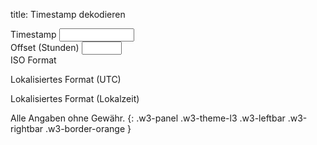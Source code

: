 title: Timestamp dekodieren

<div class="w3-row-padding" style="padding-left: 0px;">
  <div class="w3-third">
    <label for="timestamp">Timestamp</label>
    <input class="w3-input w3-border w3-hover-theme w3-theme-l1" name="timestamp" id="timestamp" type="number" min="0" max="4294967295" onchange="genTs();">
  </div>
  <div class="w3-third">
    <label for="offset">Offset (Stunden)</label>
    <input class="w3-input w3-border w3-hover-theme w3-theme-l1" name="offset" id="offset" type="number" min="-12" max="12" onchange="genTs();">
  </div>
</div>

<div class="w3-row-padding w3-margin-top" style="padding-left: 0px;">
  <div class="w3-third">
    <label for="ts-utc-iso">ISO Format</label>
    <pre style="margin-top: 0px !important;"><code id="ts-utc-iso" name="ts-utc-iso" onclick="copyToClipboard('ts-utc-iso');" style="cursor: copy;"></code></pre>
  </div>
  <div class="w3-third">
    <label for="ts-utc">Lokalisiertes Format (UTC)</label>
    <pre style="margin-top: 0px !important;"><code id="ts-utc" name="ts-utc" onclick="copyToClipboard('ts-utc');" style="cursor: copy;"></code></pre>
  </div>
  <div class="w3-third">
    <label for="ts-local">Lokalisiertes Format (Lokalzeit)</label>
    <pre style="margin-top: 0px !important;"><code id="ts-local" name="ts-local" onclick="copyToClipboard('ts-local');" style="cursor: copy;"></code></pre>
  </div>
</div>

Alle Angaben ohne Gewähr.
{: .w3-panel .w3-theme-l3 .w3-leftbar .w3-rightbar .w3-border-orange }

<script>
genTs();

function getLang()
{
  if (navigator.languages != undefined) {
    return navigator.languages[0]; 
  } else {
    return navigator.language;
  }
}

function genTs() {
  let curtimestamp;
  let timestamp = document.getElementById('timestamp');
  let offset = document.getElementById('offset');
  let ts_utc_iso = document.getElementById('ts-utc-iso');
  let ts_utc = document.getElementById('ts-utc');
  let ts_local = document.getElementById('ts-local');
  
  if (offset.value < -12 || offset.value > 12 || isNaN(offset.value) || offset.value == '') {
    offset.value = 0;
  }
  if (timestamp.value < 0 || timestamp.value > 4294967295 || isNaN(timestamp.value) || timestamp.value == '') {
    timestamp.value = Math.floor(Date.now() / 1000);
  }
  curtimestamp = (parseInt(offset.value) * 3600) + parseInt(timestamp.value);
  
  ts_utc_iso.textContent = new Date(curtimestamp * 1000).toISOString()
  ts_utc.textContent = new Date(curtimestamp * 1000).toLocaleString(getLang(), {timeZone: "UTC"});
  ts_local.textContent = new Date(curtimestamp * 1000).toLocaleString(getLang());
}

function copyToClipboard(id) {
  let ip = document.getElementById(id);
  navigator.clipboard.writeText(ip.textContent);
}
</script>